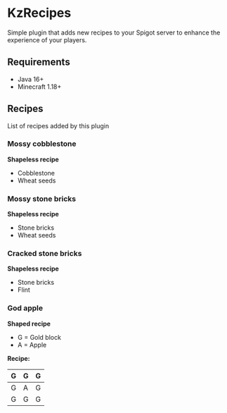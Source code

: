 # KzRecipes

Simple plugin that adds new recipes to your Spigot server to enhance the
experience of your players.

## Requirements

- Java 16+
- Minecraft 1.18+

## Recipes

List of recipes added by this plugin

### Mossy cobblestone

**Shapeless recipe**

- Cobblestone
- Wheat seeds

### Mossy stone bricks

**Shapeless recipe**

- Stone bricks
- Wheat seeds

### Cracked stone bricks

**Shapeless recipe**

- Stone bricks
- Flint

### God apple

**Shaped recipe**

- G = Gold block
- A = Apple

**Recipe:**

| G   | G   | G   |
|-----|-----|-----|
| G   | A   | G   |
| G   | G   | G   |